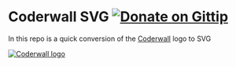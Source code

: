 Coderwall SVG [![Donate on Gittip](https://img.shields.io/gratipay/twolfson.svg)](https://gratipay.com/~twolfson/)
=============
In this repo is a quick conversion of the [Coderwall](http://coderwall.com/) logo to SVG

[![Coderwall logo](https://cdn.rawgit.com/denilsonsa/coderwall-svg/88921c6211e60c960cd8c154068e1688affaa97b/coderwall.svg)](coderwall.svg)
